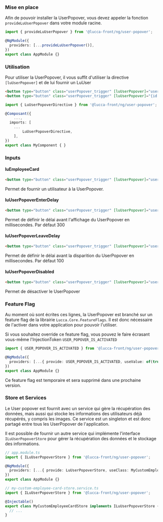 ### Mise en place

Afin de pouvoir installer la UserPopover, vous devez appeler la fonction `provideLuUserPopover` dans votre module racine.

```typescript
import { provideLuUserPopover } from '@lucca-front/ng/user-popover';

@NgModule({
  providers: [...provideLuUserPopover()],
})
export class AppModule {}
```

### Utilisation

Pour utiliser la UserPopover, il vous suffit d'utiliser la directive `[luUserPopover]` et de lui fournir un LuUser

```html
<button type="button" class="userPopover_trigger" [luUserPopover]="user">User</button>
<button type="button" class="userPopover_trigger" [luUserPopover]="{id: 1, firstName: 'Brian', lastName: 'Philibert'}">User</button>
```

```typescript
import { LuUserPopoverDirective } from '@lucca-front/ng/user-popover';

@Composant({
	...,
  imports: [
	...
		LuUserPopoverDirective,
	],
})
export class MyComponent { }
```

### Inputs

#### luEmployeeCard

```html
<button type="button" class="userPopover_trigger" [luUserPopover]="user">User</button>
```

Permet de fournir un utilisateur à la UserPopover.

#### luUserPopoverEnterDelay

```html
<button type="button" class="userPopover_trigger" [luUserPopover]="user" [luUserPopoverEnterDelay]="200">User</button>
```

Permet de définir le délai avant l'affichage du UserPopover en millisecondes. Par défaut 300

#### luUserPopoverLeaveDelay

```html
<button type="button" class="userPopover_trigger" [luUserPopover]="user" [luUserPopoverLeaveDelay]="200">User</button>
```

Permet de définir le délai avant la disparition du UserPopover en millisecondes. Par défaut 100

#### luUserPopoverDisabled

```html
<button type="button" class="userPopover_trigger" [luUserPopover]="user" [luUserPopoverDisabled]="true"></button>
```

Permet de désactiver le UserPopover

### Feature Flag

Au moment où sont écrites ces lignes, la UserPopover est branché sur un feature flag de la librairie `Lucca.Core.FeatureFlags`.
Il est donc nécessaire de l'activer dans votre application pour pouvoir l'utiliser.

Si vous souhaitez override ce feature flag, vous pouvez le faire écrasant vous-même l'InjectionToken `USER_POPOVER_IS_ACTIVATED`

```typescript
import { USER_POPOVER_IS_ACTIVATED } from '@lucca-front/ng/user-popover';

@NgModule({
  providers: [...{ provide: USER_POPOVER_IS_ACTIVATED, useValue: of(true) }],
})
export class AppModule {}
```

Ce feature flag est temporaire et sera supprimé dans une prochaine version.

### Store et Services

Le User popover est fournit avec un service qui gère la récupération des données, mais aussi qui stocke les informations des utilisateurs déjà récupérés, y compris les images.
Ce service est un singleton et est donc partagé entre tous les UserPopover de l'application.

Il est possible de fournir un autre service qui implémente l'interface `ILuUserPopoverStore` pour gérer la récupération des données et le stockage des informations.

```typescript
// app.module.ts
import { ILuUserPopoverStore } from '@lucca-front/ng/user-popover';

@NgModule({
  providers: [...{ provide: LuUserPopoverStore, useClass: MyCustomEmployeeCardStore }],
})
export class AppModule {}

// my-custom-employee-card-store.service.ts
import { ILuUserPopoverStore } from '@lucca-front/ng/user-popover';

@Injectable()
export class MyCustomEmployeeCardStore implements ILuUserPopoverStore {
  // ...
}
```
